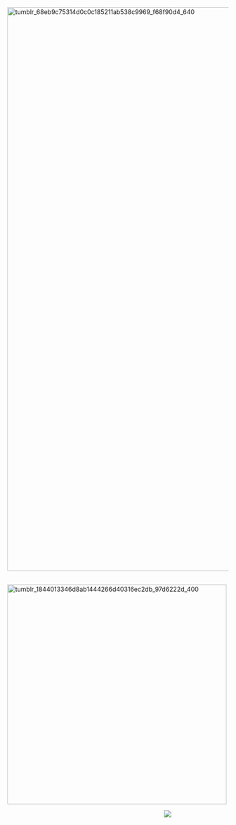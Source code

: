 <img width="1280" height="1280" alt="tumblr_68eb9c75314d0c0c185211ab538c9969_f68f90d4_640" src="https://github.com/user-attachments/assets/146a14da-023d-4465-8e38-bb268aa60888" />





⠀⠀⠀⠀⠀⠀⠀⠀⠀⠀⠀⠀⠀⠀  ⠀⠀⠀⠀⠀<img width="499" height="499" alt="tumblr_1844013346d8ab1444266d40316ec2db_97d6222d_400" src="https://github.com/user-attachments/assets/f3f7ef19-3917-4b89-ba48-a73a43f055a0" />







⠀⠀⠀⠀⠀⠀⠀⠀⠀⠀⠀⠀⠀⠀⠀⠀⠀⠀⠀⠀⠀⠀⠀⠀⠀⠀⠀⠀⠀⠀⠀⠀ ⠀⠀ ![](https://komarev.com/ghpvc/?username=your-github-username&color=dfecd3)
